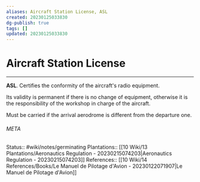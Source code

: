 ```yaml
---
aliases: Aircraft Station License, ASL
created: 20230125033830
dg-publish: true
tags: []
updated: 20230125033830
---
```

# Aircraft Station License
---
**ASL**. Certifies the conformity of the aircraft's radio equipment. 

Its validity is permanent if there is no change of equipment, otherwise it is the responsibility of the workshop in charge of the aircraft.

Must be carried if the arrival aerodrome is different from the departure one.




###### META
Status:: #wiki/notes/germinating 
Plantations:: [[10 Wiki/13 Plantations/Aeronautics Regulation - 20230215074203\|Aeronautics Regulation - 20230215074203]]
References:: [[10 Wiki/14 References/Books/Le Manuel de Pilotage d'Avion - 20230122071907\|Le Manuel de Pilotage d'Avion]]
